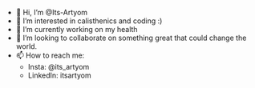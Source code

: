 - 👋 Hi, I’m @Its-Artyom
- 👀 I’m interested in calisthenics and coding :)
- 🌱 I’m currently working on my health
- 💞️ I’m looking to collaborate on something great that could change the world.
- 📫 How to reach me:
  - Insta: @its_artyom
  - LinkedIn: itsartyom
